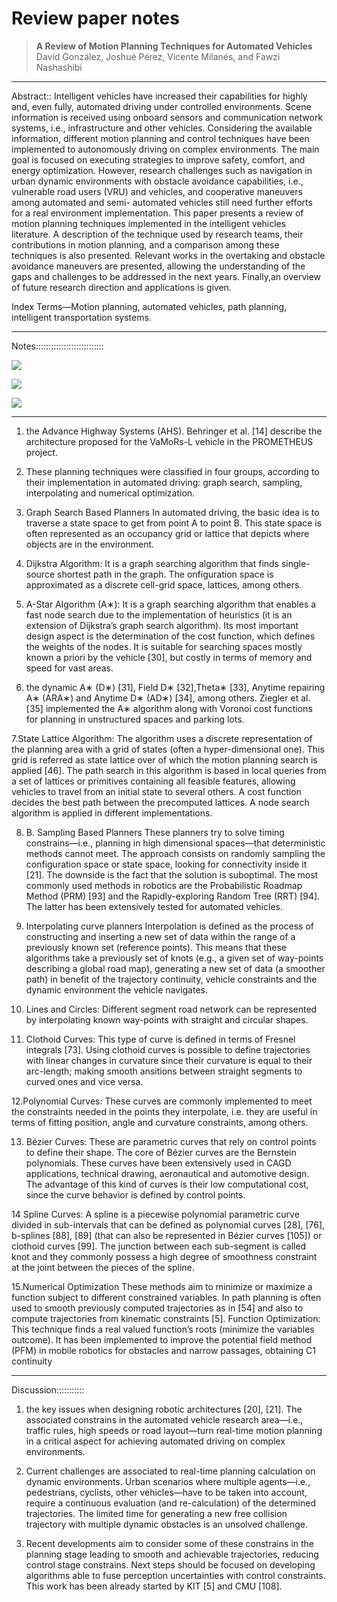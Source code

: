 # Review paper notes
> **A Review of Motion Planning Techniques
> for Automated Vehicles**
David González, Joshué Pérez, Vicente Milanés, and Fawzi Nashashibi



---
Abstract::
Intelligent vehicles have increased their capabilities for highly and, even fully, automated driving under controlled environments. Scene information is received using onboard sensors and communication network systems, i.e., infrastructure and other vehicles. Considering the available information, different motion planning and control techniques have been implemented to autonomously driving on complex environments. The main goal is focused on executing strategies to improve safety, comfort, and energy optimization. However, research challenges such as navigation in urban dynamic environments with obstacle avoidance capabilities, i.e., vulnerable road users (VRU) and vehicles, and cooperative maneuvers among automated and semi- automated vehicles still need further efforts for a real environment implementation. This paper presents a review of motion planning techniques implemented in the intelligent vehicles literature. A description of the technique used by research teams, their contributions in motion planning, and a comparison among these techniques is also presented. Relevant works in the overtaking and obstacle avoidance maneuvers are presented, allowing the understanding of the gaps and challenges to be addressed in the next years. Finally,an overview of future research direction and applications is given.

Index Terms—Motion planning, automated vehicles, path planning, intelligent transportation systems.


---

Notes:::::::::::::::::::::::::::

![](https://i.imgur.com/c31nXC2.png)

![](https://i.imgur.com/6u3CGIc.png)

![](https://i.imgur.com/mVHbq9G.png)




---


1. the Advance Highway Systems (AHS). Behringer et al. [14]
describe the architecture proposed for the VaMoRs-L vehicle
in the PROMETHEUS project.

2. These planning techniques were classified in four groups, according to their implementation in automated driving: graph search, sampling, interpolating and numerical optimization.
3. Graph Search Based Planners In automated driving, the basic idea is to traverse a state space to get from point A to point B. This state space is often represented as an occupancy grid or lattice that depicts where objects are in the  environment.
4. Dijkstra Algorithm: It is a graph searching algorithm that
finds single-source shortest path in the graph. The onfiguration
space is approximated as a discrete cell-grid space, lattices,
among others.

5. A-Star Algorithm (A∗): It is a graph searching algorithm that
enables a fast node search due to the implementation of heuristics (it is an extension of Dijkstra’s graph search algorithm). Its most important design aspect is the determination of the cost function, which defines the weights of the nodes. It is suitable for searching spaces mostly known a priori by the vehicle [30], but costly in terms of memory and speed for vast areas.

6. the dynamic A∗ (D∗) [31], Field D∗ [32],Theta∗ [33], Anytime repairing A∗ (ARA∗) and Anytime D∗ (AD∗) [34], among others. Ziegler et al. [35] implemented the A∗ algorithm along with Voronoi cost functions for planning in unstructured spaces and parking lots.

7.State Lattice Algorithm: The algorithm uses a discrete representation of the planning area with a grid of states (often a hyper-dimensional one). This grid is referred as state lattice
over of which the motion planning search is applied [46]. The path search in this algorithm is based in local queries from a set of lattices or primitives containing all feasible features,
allowing vehicles to travel from an initial state to several others. A cost function decides the best path between the precomputed lattices. A node search algorithm is applied in different implementations.

8. B. Sampling Based Planners
These planners try to solve timing constrains—i.e., planning in high dimensional spaces—that deterministic methods cannot meet. The approach consists on randomly sampling the configuration space or state space, looking for connectivity inside it [21]. The downside is the fact that the solution is suboptimal. The most commonly used methods in robotics are the Probabilistic Roadmap Method (PRM) [93] and the Rapidly-exploring Random Tree (RRT) [94]. The latter has been extensively tested for automated vehicles.

9. Interpolating curve planners
Interpolation is defined as the process of constructing and inserting a new set of data within the range of a previously known set (reference points). This means that these algorithms take a previously set of knots (e.g., a given set of way-points describing a global road map), generating a new set of data (a smoother path) in benefit of the trajectory continuity, vehicle constraints and the dynamic environment the vehicle navigates.

10. Lines and Circles: Different segment road network can be represented by interpolating known way-points with straight and circular shapes.
11. Clothoid Curves: This type of curve is defined in terms of Fresnel integrals [73]. Using clothoid curves is possible to define trajectories with linear changes in curvature since their curvature is equal to their arc-length; making smooth ansitions
between straight segments to curved ones and vice versa.

12.Polynomial Curves: These curves are commonly implemented to meet the constraints needed in the points they interpolate, i.e. they are useful in terms of fitting position, angle and curvature constraints, among others.

13. Bézier Curves: These are parametric curves that rely on control points to define their shape. The core of Bézier curves are the Bernstein polynomials. These curves have been extensively used in CAGD applications, technical drawing, aeronautical and automotive design. The advantage of this kind of curves is their low computational cost, since the curve behavior is defined by control points.

14 Spline Curves: A spline is a piecewise polynomial parametric curve divided in sub-intervals that can be defined as polynomial curves [28], [76], b-splines [88], [89] (that can also be represented in Bézier curves [105]) or clothoid curves [99]. The junction between each sub-segment is called knot and they commonly possess a high degree of smoothness constraint at the joint between the pieces of the spline.

15.Numerical Optimization
These methods aim to minimize or maximize a function subject to different constrained variables. In path planning is often used to smooth previously computed trajectories as in [54] and also to compute trajectories from kinematic constraints [5]. Function Optimization: This technique finds a real valued function’s roots (minimize the variables outcome). It has been implemented to improve the potential field method (PFM) in mobile robotics for obstacles and narrow passages, obtaining C1 continuity


---

Discussion:::::::::::

1. the key issues when designing robotic architectures [20],
[21]. The associated constrains in the automated vehicle research area—i.e., traffic rules, high speeds or road layout—turn real-time motion planning in a critical aspect for achieving automated driving on complex environments.

2. Current challenges are associated to real-time planning calculation on dynamic environments. Urban scenarios where multiple agents—i.e., pedestrians, cyclists, other vehicles—have to be taken into account, require a continuous evaluation (and re-calculation) of the determined trajectories. The limited time for generating a new free collision trajectory with multiple dynamic obstacles is an unsolved challenge.

3. Recent developments aim to consider
some of these constrains in the planning stage leading to smooth and achievable trajectories, reducing control stage constrains. Next steps should be focused on developing algorithms able to fuse perception uncertainties with control constraints. This work has been already started by KIT [5] and CMU [108].